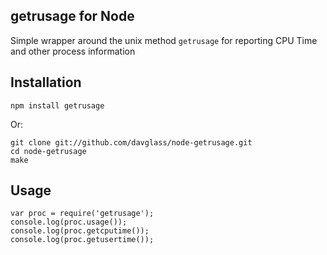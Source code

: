 ## getrusage for Node

Simple wrapper around the unix method `getrusage` for reporting CPU Time and other process information


## Installation

    npm install getrusage

Or: 
    
    git clone git://github.com/davglass/node-getrusage.git
    cd node-getrusage
    make

## Usage

    var proc = require('getrusage');
    console.log(proc.usage());
    console.log(proc.getcputime());
    console.log(proc.getusertime());
